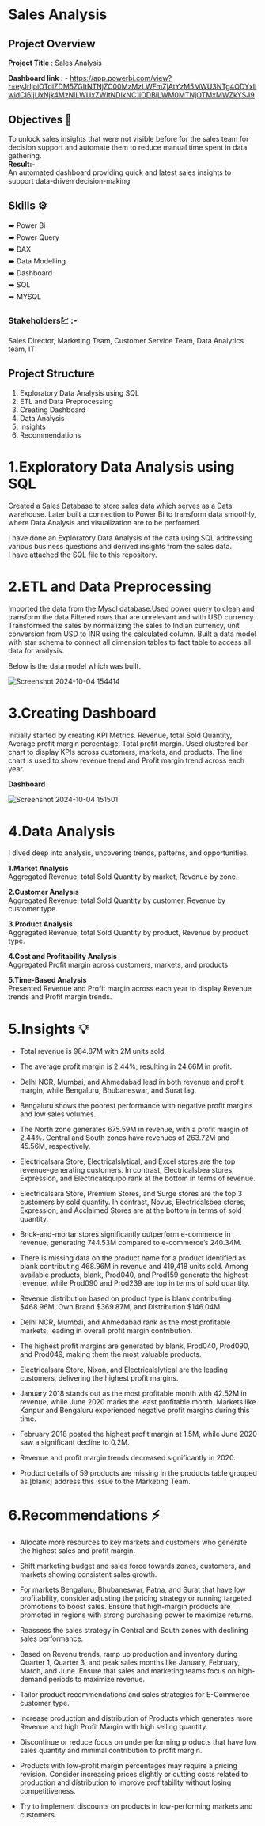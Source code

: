 
# Sales Analysis

## **Project Overview** 

**Project Title** : Sales Analysis

**Dashboard link** : - https://app.powerbi.com/view?r=eyJrIjoiOTdiZDM5ZGItNTNjZC00MzMzLWFmZjAtYzM5MWU3NTg4ODYxIiwidCI6IjUxNjk4MzNiLWUxZWItNDlkNC1iODBiLWM0MTNjOTMxMWZkYSJ9


## **Objectives** 🎯
To unlock sales insights that were not visible before for the sales team for decision support and automate them to reduce manual time spent in data gathering.        
**Result:-**         
An automated dashboard providing quick and latest sales insights to support data-driven decision-making.

## **Skills** ⚙️
➡️ Power Bi    
➡️ Power Query    
➡️ DAX  
➡️ Data Modelling   
➡️ Dashboard    
➡️ SQL     
➡️ MYSQL  


### **Stakeholders**💹  :- 
Sales Director, Marketing Team, Customer Service Team, Data Analytics team, IT

## **Project Structure**

1. Exploratory Data Analysis using SQL         
2. ETL and Data Preprocessing           
3. Creating Dashboard            
4. Data Analysis             
5. Insights           
6. Recommendations       


# **1.Exploratory Data Analysis using SQL**
Created a Sales Database to store sales data which serves as a Data warehouse. Later built a connection to Power Bi to transform data smoothly, where Data Analysis and visualization are to be performed.          

I have done an Exploratory Data Analysis of the data using SQL addressing various  business questions and derived insights from the sales data.    
I have attached the SQL file to this repository.


# **2.ETL and Data Preprocessing**
Imported the data from the Mysql database.Used power query to clean and transform the data.Filtered rows that are unrelevant and with USD currency.        
Transformed the sales by normalizing the sales to Indian currency,
unit conversion from USD to INR using the calculated column.
Built a data model with star schema to connect all dimension tables
to fact table to access all data for analysis.

Below is the data model which was built.

![Screenshot 2024-10-04 154414](https://github.com/user-attachments/assets/04908bf0-1aa7-4a89-8f58-5e46b1a307db)




# **3.Creating Dashboard**
Initially started by creating KPI Metrics.
Revenue, total Sold Quantity, Average profit margin percentage, Total profit margin. Used clustered bar chart to display KPIs across customers, markets, and products. The line chart is used to show revenue trend and Profit margin trend across each year.

**Dashboard**

![Screenshot 2024-10-04 151501](https://github.com/user-attachments/assets/f086776f-0ea8-4a18-9fc5-3e93b96e7d1d)


# **4.Data Analysis**
I dived deep into analysis, uncovering trends, patterns, and opportunities.    

**1.Market Analysis**   
Aggregated Revenue, total Sold Quantity by market, Revenue by zone.   


**2.Customer Analysis**   
Aggregated Revenue, total Sold Quantity by customer, Revenue by customer type.  


**3.Product Analysis**   
Aggregated Revenue, total Sold Quantity by product, Revenue by product type.   


**4.Cost and Profitability Analysis**   
Aggregated Profit margin across customers, markets, and products.


**5.Time-Based Analysis**      
Presented Revenue and Profit margin across each year to display Revenue trends and Profit margin trends.


# **5.Insights**  💡

- Total revenue is 984.87M with 2M units sold. 

- The average profit margin is 2.44%, resulting in 24.66M in profit.

- Delhi NCR, Mumbai, and Ahmedabad lead in both revenue and profit margin, while Bengaluru, Bhubaneswar, and Surat lag. 

- Bengaluru shows the poorest performance with negative profit margins and low sales volumes. 

- The North zone generates 675.59M in revenue, with a profit margin of 2.44%. Central and South zones have revenues of 263.72M and 45.56M, respectively.

- Electricalsara Store, Electricalslytical, and Excel stores are the top revenue-generating customers. In contrast, Electricalsbea stores, Expression, and Electricalsquipo rank at the bottom in terms of revenue.

- Electricalsara Store, Premium Stores, and Surge stores are the top 3 customers by sold quantity. In contrast, Novus, Electricalsbea stores, Expression, and Acclaimed Stores are at the bottom in terms of sold quantity.

- Brick-and-mortar stores significantly outperform e-commerce in revenue, generating 744.53M compared to e-commerce’s 240.34M.

- There is missing data on  the product name for a product identified as  blank contributing 468.96M in revenue and 419,418 units sold. Among available products, blank, Prod040, and Prod159 generate the highest revenue, while Prod090 and Prod239 are top in terms of sold quantity.

- Revenue distribution based on product type is blank contributing $468.96M, Own Brand $369.87M, and Distribution $146.04M.

- Delhi NCR, Mumbai, and Ahmedabad rank as the most profitable markets, leading in overall profit margin contribution.

- The highest profit margins are generated by blank, Prod040, Prod090, and Prod049, making them the most valuable products.

- Electricalsara Store, Nixon, and Electricalslytical are the leading customers, delivering the highest profit margins.

- January 2018 stands out as the most profitable month with 42.52M in revenue, while June 2020 marks the least profitable month. Markets like Kanpur and Bengaluru experienced negative profit margins during this time.

- February 2018 posted the highest profit margin at 1.5M, while June 2020 saw a significant decline to 0.2M.

- Revenue and profit margin trends decreased significantly in 2020.

- Product details of 59 products are missing in the products table grouped as [blank] address this issue to the Marketing Team.

# **6.Recommendations** ⚡

* Allocate more resources to key markets and customers who generate the highest sales and profit margin. 

* Shift marketing budget and sales force towards zones, customers, and markets showing consistent sales growth. 

* For markets Bengaluru, Bhubaneswar, Patna, and Surat that have low profitability, consider adjusting the pricing strategy or running targeted promotions to boost sales. Ensure that high-margin products are promoted in regions with strong purchasing power to maximize returns.

* Reassess the sales strategy in Central and South zones with declining sales performance.

* Based on  Revenu trends, ramp up production and inventory during Quarter 1, Quarter 3, and peak sales months like January, February, March, and June. Ensure that sales and marketing teams focus on high-demand periods to maximize revenue.

* Tailor product recommendations and sales strategies for E-Commerce customer type.

* Increase production and distribution of Products which generates more Revenue and high Profit Margin with high selling quantity.

* Discontinue or reduce focus on underperforming products that have low sales quantity and minimal contribution to profit margin.

* Products with low-profit margin percentages may require a pricing revision. Consider increasing prices slightly or cutting costs related to production and distribution to improve profitability without losing competitiveness.

* Try to implement discounts on products in low-performing markets and customers.










